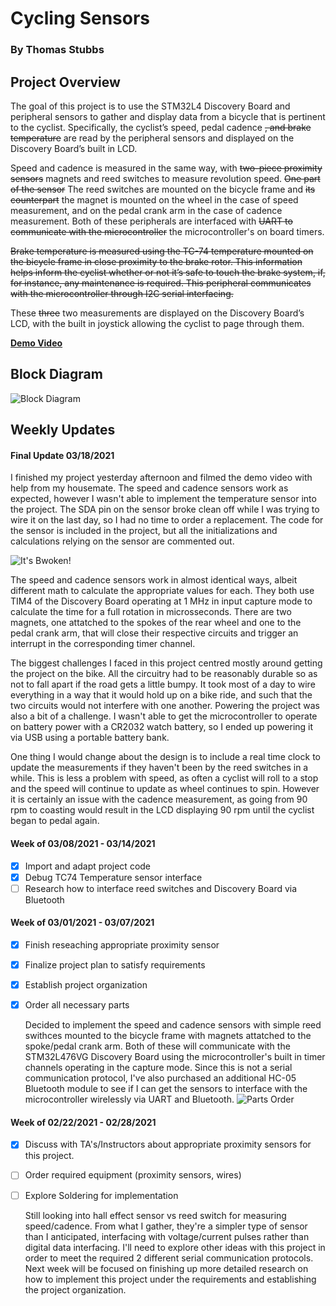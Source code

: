 # Cycling Sensors
### By Thomas Stubbs

## Project Overview
  The goal of this project is to use the STM32L4 Discovery Board and peripheral sensors to gather and display data from a bicycle that is pertinent to the cyclist. Specifically, the cyclist’s speed, pedal cadence ~~, and brake temperature~~ are read by the peripheral sensors and displayed on the Discovery Board’s built in LCD.
  
  Speed and cadence is measured in the same way, with ~~two-piece proximity sensors~~ magnets and reed switches to measure revolution speed. ~~One part of the sensor~~ The reed switches are mounted on the bicycle frame and ~~its counterpart~~ the magnet is mounted on the wheel in the case of speed measurement, and on the pedal crank arm in the case of cadence measurement. Both of these peripherals are interfaced with ~~UART to communicate with the microcontroller~~ the microcontroller's on board timers.
  
  ~~Brake temperature is measured using the TC-74 temperature mounted on the bicycle frame in close proximity to the brake rotor. This information helps inform the cyclist whether or not it’s safe to touch the brake system, if, for instance, any maintenance is required. This peripheral communicates with the microcontroller through I2C serial interfacing.~~
  
  These ~~three~~ two measurements are displayed on the Discovery Board’s LCD, with the built in joystick allowing the cyclist to page through them.
  
**[Demo Video](https://youtu.be/slsgJ71hUfQ)**

## Block Diagram
![Block Diagram](/images/CyclingSensorsBlockDiagram.jpeg)

## Weekly Updates

#### Final Update 03/18/2021
  I finished my project yesterday afternoon and filmed the demo video with help from my housemate. The speed and cadence sensors work as expected, however I wasn't able to implement the temperature sensor into the project. The SDA pin on the sensor broke clean off while I was trying to wire it on the last day, so I had no time to order a replacement. The code for the sensor is included in the project, but all the initializations and calculations relying on the sensor are commented out.
  
![It's Bwoken!](/images/gone-too-soon.jpeg)
  
  The speed and cadence sensors work in almost identical ways, albeit different math to calculate the appropriate values for each. They both use TIM4 of the Discovery Board operating at 1 MHz in input capture mode to calculate the time for a full rotation in microsseconds. There are two magnets, one attatched to the spokes of the rear wheel and one to the pedal crank arm, that will close their respective circuits and trigger an interrupt in the corresponding timer channel.
  
  The biggest challenges I faced in this project centred mostly around getting the project on the bike. All the circuitry had to be reasonably durable so as not to fall apart if the road gets a little bumpy. It took most of a day to wire everything in a way that it would hold up on a bike ride, and such that the two circuits would not interfere with one another. Powering the project was also a bit of a challenge. I wasn't able to get the microcontroller to operate on battery power with a CR2032 watch battery, so I ended up powering it via USB using a portable battery bank.
  
  One thing I would change about the design is to include a real time clock to update the measurements if they haven't been by the reed switches in a while. This is less a problem with speed, as often a cyclist will roll to a stop and the speed will continue to update as wheel continues to spin. However it is certainly an issue with the cadence measurement, as going from 90 rpm to coasting would result in the LCD displaying 90 rpm until the cyclist began to pedal again. 

#### Week of 03/08/2021 - 03/14/2021

- [x] Import and adapt project code
- [x] Debug TC74 Temperature sensor interface
- [ ] Research how to interface reed switches and Discovery Board via Bluetooth

#### Week of 03/01/2021 - 03/07/2021

- [x] Finish reseaching appropriate proximity sensor
- [x] Finalize project plan to satisfy requirements
- [x] Establish project organization
- [x] Order all necessary parts

  Decided to implement the speed and cadence sensors with simple reed swithces mounted to the bicycle frame with magnets attatched to the spoke/pedal crank arm. Both of these will communicate with the STM32L476VG Discovery Board using the microcontroller's built in timer channels operating in the capture mode. Since this is not a serial communication protocol, I've also purchased an additional HC-05 Bluetooth module to see if I can get the sensors to interface with the microcontroller wirelessly via UART and Bluetooth.
![Parts Order](/images/parts-order.png)

#### Week of 02/22/2021 - 02/28/2021

- [x] Discuss with TA's/Instructors about appropriate proximity sensors for this project.
- [ ] Order required equipment (proximity sensors, wires)
- [ ] Explore Soldering for implementation

  Still looking into hall effect sensor vs reed switch for measuring speed/cadence. From what I gather, they're a simpler type of sensor than I anticipated, interfacing with voltage/current pulses rather than digital data interfacing. I'll need to explore other ideas with this project in order to meet the required 2 different serial communication protocols. Next week will be focused on finishing up more detailed research on how to implement this project under the requirements and establishing the project organization.

